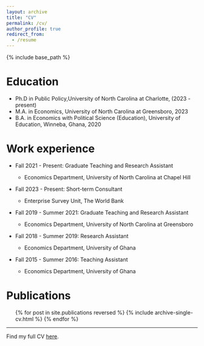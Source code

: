 ```yaml
---
layout: archive
title: "CV"
permalink: /cv/
author_profile: true
redirect_from:
  - /resume
---
```


{% include base_path %}

Education
======
* Ph.D in Public Policy,University of North Carolina at Charlotte, (2023 - present)
* M.A. in Economics, University of North Carolina at Greensboro, 2023
* B.A. in Economics with Political Science (Education), University of Education, Winneba, Ghana, 2020

Work experience
======
* Fall 2021 - Present: Graduate Teaching and Research Assistant
  * Economics Department, University of North Carolina at Chapel Hill

* Fall 2023 - Present: Short-term Consultant
  * Enterprise Survey Unit, The World Bank

* Fall 2019 - Summer 2021: Graduate Teaching and Research Assistant
  * Economics Department, University of North Carolina at Greensboro

* Fall 2018 - Summer 2019: Research Assistant
  * Economics Department, University of Ghana

* Fall 2015 - Summer 2016: Teaching Assistant
  * Economics Department, University of Ghana


Publications
======
  <ul>{% for post in site.publications reversed %}
    {% include archive-single-cv.html %}
  {% endfor %}</ul>
  
---


Find my full CV [here](/files/12-4-2024_konyinacv.pdf).